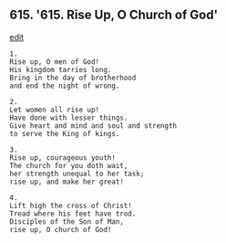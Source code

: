 
## 615.  '615. Rise Up, O Church of God'
[edit](https://docs.google.com/document/d/1znzZ1o96peI_DGMt64xQsVGAkp5ZVh8h/edit?mode=html)






    1.
    Rise up, O men of God!
    His kingdom tarries long.
    Bring in the day of brotherhood
    and end the night of wrong.

    2.
    Let women all rise up!
    Have done with lesser things.
    Give heart and mind and soul and strength
    to serve the King of kings.

    3.
    Rise up, courageous youth!
    The church for you doth wait,
    her strength unequal to her task;
    rise up, and make her great!

    4.
    Lift high the cross of Christ!
    Tread where his feet have trod.
    Disciples of the Son of Man,
    rise up, O church of God!
